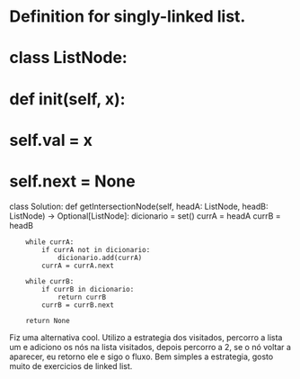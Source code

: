 # Definition for singly-linked list.
# class ListNode:
#     def __init__(self, x):
#         self.val = x
#         self.next = None

class Solution:
    def getIntersectionNode(self, headA: ListNode, headB: ListNode) -> Optional[ListNode]:
        dicionario = set()
        currA = headA
        currB = headB

        while currA:
            if currA not in dicionario:
                dicionario.add(currA)
            currA = currA.next
        
        while currB:
            if currB in dicionario:
                return currB
            currB = currB.next

        return None

            
Fiz uma alternativa cool. Utilizo a estrategia dos visitados, percorro a lista um e adiciono os nós na lista visitados, depois percorro a 2, se o nó voltar a aparecer, eu retorno ele e sigo o fluxo. Bem simples a estrategia, gosto muito de exercicios de linked list.